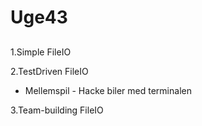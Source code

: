 # Uge43
## 

1.Simple FileIO

2.TestDriven FileIO

- Mellemspil - Hacke biler med terminalen

3.Team-building FileIO


